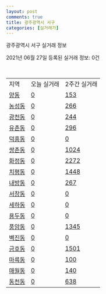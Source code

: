 ```yaml
---
layout: post
comments: true
title: 광주광역시 서구
categories: [실거래가]
---
```


광주광역시 서구 실거래 정보

2021년 06월 27일 등록된 실거래 정보: 0건

<script type="text/javascript">
  google.charts.load('current', {'packages':['corechart']});
  google.charts.setOnLoadCallback(drawChart);

  function drawChart() {
    var data = google.visualization.arrayToDataTable([['거래일', '매매', '전월세', '전매'], ['2020-06', 83, 45, 5], ['2020-07', 510, 265, 31], ['2020-08', 433, 233, 22], ['2020-09', 450, 225, 27], ['2020-10', 673, 303, 44], ['2020-11', 852, 251, 78], ['2020-12', 776, 298, 37], ['2021-01', 375, 350, 6], ['2021-02', 357, 278, 8], ['2021-03', 493, 326, 11], ['2021-04', 452, 250, 8], ['2021-05', 540, 229, 15], ['2021-06', 206, 145, 4]]);

    var options = {
      title: '최근 유형별 거래량 추이',
      legend: { position: 'bottom' }
    };

    var chart = new google.visualization.LineChart(document.getElementById('columnchart_material'));
    chart.draw(data, (options));
  }
</script>

<div id="columnchart_material" style="width: 450px; margin-left: -35px"></div>
<br>
<table class="sortable">
  <tr>
    <td>지역</td>
    <td>오늘 실거래</td>
    <td>2주간 실거래</td>
  </tr>

  
  <tr class="item">
    <td><a href="2914010400.html">양동</a></td>
    <td><a href="2914010400.html">0</a></td>
    <td><a href="2914010400.html">153</a></td>
  </tr>
    

  <tr class="item">
    <td><a href="2914010600.html">농성동</a></td>
    <td><a href="2914010600.html">0</a></td>
    <td><a href="2914010600.html">266</a></td>
  </tr>
    

  <tr class="item">
    <td><a href="2914011500.html">광천동</a></td>
    <td><a href="2914011500.html">0</a></td>
    <td><a href="2914011500.html">244</a></td>
  </tr>
    

  <tr class="item">
    <td><a href="2914011600.html">유촌동</a></td>
    <td><a href="2914011600.html">0</a></td>
    <td><a href="2914011600.html">296</a></td>
  </tr>
    

  <tr class="item">
    <td><a href="2914011700.html">덕흥동</a></td>
    <td><a href="2914011700.html">0</a></td>
    <td><a href="2914011700.html">0</a></td>
  </tr>
    

  <tr class="item">
    <td><a href="2914011800.html">쌍촌동</a></td>
    <td><a href="2914011800.html">0</a></td>
    <td><a href="2914011800.html">1024</a></td>
  </tr>
    

  <tr class="item">
    <td><a href="2914011900.html">화정동</a></td>
    <td><a href="2914011900.html">0</a></td>
    <td><a href="2914011900.html">2272</a></td>
  </tr>
    

  <tr class="item">
    <td><a href="2914012000.html">치평동</a></td>
    <td><a href="2914012000.html">0</a></td>
    <td><a href="2914012000.html">1448</a></td>
  </tr>
    

  <tr class="item">
    <td><a href="2914012100.html">내방동</a></td>
    <td><a href="2914012100.html">0</a></td>
    <td><a href="2914012100.html">267</a></td>
  </tr>
    

  <tr class="item">
    <td><a href="2914012500.html">서창동</a></td>
    <td><a href="2914012500.html">0</a></td>
    <td><a href="2914012500.html">0</a></td>
  </tr>
    

  <tr class="item">
    <td><a href="2914012600.html">세하동</a></td>
    <td><a href="2914012600.html">0</a></td>
    <td><a href="2914012600.html">0</a></td>
  </tr>
    

  <tr class="item">
    <td><a href="2914012700.html">용두동</a></td>
    <td><a href="2914012700.html">0</a></td>
    <td><a href="2914012700.html">0</a></td>
  </tr>
    

  <tr class="item">
    <td><a href="2914012800.html">풍암동</a></td>
    <td><a href="2914012800.html">0</a></td>
    <td><a href="2914012800.html">1345</a></td>
  </tr>
    

  <tr class="item">
    <td><a href="2914012900.html">벽진동</a></td>
    <td><a href="2914012900.html">0</a></td>
    <td><a href="2914012900.html">0</a></td>
  </tr>
    

  <tr class="item">
    <td><a href="2914013000.html">금호동</a></td>
    <td><a href="2914013000.html">0</a></td>
    <td><a href="2914013000.html">1501</a></td>
  </tr>
    

  <tr class="item">
    <td><a href="2914013100.html">마륵동</a></td>
    <td><a href="2914013100.html">0</a></td>
    <td><a href="2914013100.html">100</a></td>
  </tr>
    

  <tr class="item">
    <td><a href="2914013200.html">매월동</a></td>
    <td><a href="2914013200.html">0</a></td>
    <td><a href="2914013200.html">140</a></td>
  </tr>
    

  <tr class="item">
    <td><a href="2914013300.html">동천동</a></td>
    <td><a href="2914013300.html">0</a></td>
    <td><a href="2914013300.html">638</a></td>
  </tr>
    


</table>


    